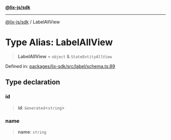 [**@lix-js/sdk**](../README.md)

***

[@lix-js/sdk](../README.md) / LabelAllView

# Type Alias: LabelAllView

> **LabelAllView** = `object` & `StateEntityAllView`

Defined in: [packages/lix-sdk/src/label/schema.ts:89](https://github.com/opral/monorepo/blob/3bcc1f95be292671fbdc30a84e807512030f233b/packages/lix-sdk/src/label/schema.ts#L89)

## Type declaration

### id

> **id**: `Generated`\<`string`\>

### name

> **name**: `string`
